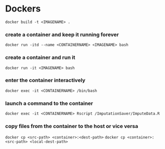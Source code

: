 # Dockers

`docker build -t <IMAGENAME> .`

### create a container and keep it running forever
`docker run -itd --name <CONTAINERNAME> <IMAGENAME> bash`

### create a container and run it
`docker run -it <IMAGENAME> bash`

### enter the container interactively
`docker exec -it <CONTAINERNAME> /bin/bash`

### launch a command to the container
`docker exec -it <CONTAINERNAME> Rscript /ImputationSaver/ImputeData.R`

### copy files from the container to the host or vice versa
`docker cp <src-path> <container>:<dest-path>`
`docker cp <container>:<src-path> <local-dest-path>`